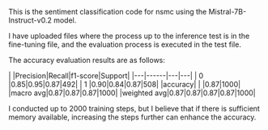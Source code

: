 This is the sentiment classification code for nsmc using the Mistral-7B-Instruct-v0.2 model.

I have uploaded files where the process up to the inference test is in the fine-tuning file, and the evaluation process is executed in the test file.

The accuracy evaluation results are as follows:

|   |Precision|Recall|f1-score|Support|
|---|------|---|---|
| 0 |0.85|0.95|0.87|492|
| 1 |0.90|0.84|0.87|508|
|accuracy|    |    |0.87|1000|
|macro avg|0.87|0.87|0.87|1000|
|weighted avg|0.87|0.87|0.87|0.87|1000|

I conducted up to 2000 training steps, but I believe that if there is sufficient memory available, increasing the steps further can enhance the accuracy.
